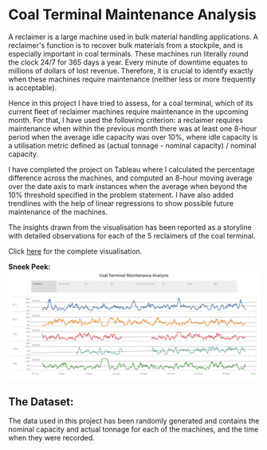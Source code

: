 # Coal Terminal Maintenance Analysis

A reclaimer is a large machine used in bulk material handling applications. A reclaimer's function is to recover bulk materials from a stockpile, and is especially important in coal terminals. These machines run literally round the clock 24/7 for 365 days a year. Every minute of downtime equates to millions of dollars of lost revenue. Therefore, it is crucial to identify exactly when these machines require maintenance (neither less or more frequently is acceptable). 

Hence in this project I have tried to assess, for a coal terminal, which of its current fleet of reclaimer machines require maintenance in the upcoming month. For that, I have used the following criterion: a reclaimer requires maintenance when within the previous month there was at least one 8-hour period when the average idle capacity was over 10%, where idle capacity is a utilisation metric defined as (actual tonnage - nominal capacity) / nominal capacity. 

I have completed the project on Tableau where I calculated the percentage difference across the machines, and computed an 8-hour moving average over the date axis to mark instances when the average when beyond the 10% threshold specified in the problem statement. I have also added trendlines with the help of linear regressions to show possible future maintenance of the machines. 

The insights drawn from the visualisation has been reported as a storyline with detailed observations for each of the 5 reclaimers of the coal terminal.

Click <a href="https://public.tableau.com/app/profile/rafsan.al.mamun/viz/CoalTerminalMaintenanceAnalysis_16699226212560/CoalTerminalMaintenanceAnalysis">here</a> for the complete visualisation.

**Sneek Peek:**
<img src="Storyboard.png">

## The Dataset:

The data used in this project has been randomly generated and contains the nominal capacity and actual tonnage for each of the machines, and the time when they were recorded.
